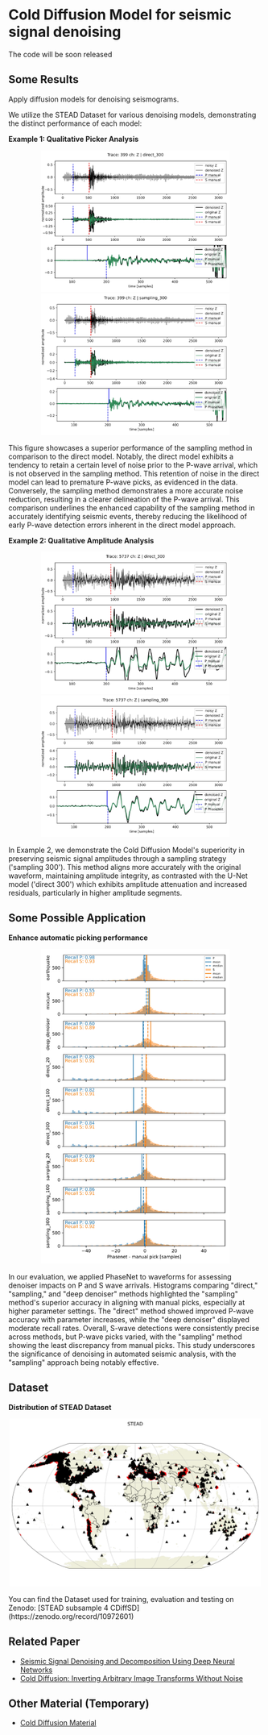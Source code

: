 # Cold Diffusion Model for seismic signal denoising

The code will be soon released

## Some Results
Apply diffusion models for denoising seismograms. 

We utilize the STEAD Dataset for various denoising models, demonstrating the distinct performance of each model:

**Example 1: Qualitative Picker Analysis**
<p align="center">
  <img src="https://github.com/Daniele-Trappolini/Diffusion-Model-for-Earthquake/blob/main/Images/399_direct300.jpg" width="375">
  <img src="https://github.com/Daniele-Trappolini/Diffusion-Model-for-Earthquake/blob/main/Images/399_sampling300.jpg" width="375"> 
</p>
This figure showcases a superior performance of the sampling method in comparison to the direct model. Notably, the direct model exhibits a tendency to retain a certain level of noise prior to the P-wave arrival, which is not observed in the sampling method. This retention of noise in the direct model can lead to premature P-wave picks, as evidenced in the data. Conversely, the sampling method demonstrates a more accurate noise reduction, resulting in a clearer delineation of the P-wave arrival. This comparison underlines the enhanced capability of the sampling method in accurately identifying seismic events, thereby reducing the likelihood of early P-wave detection errors inherent in the direct model approach.

**Example 2: Qualitative Amplitude Analysis**

<p align="center">
  <img src="https://github.com/Daniele-Trappolini/Diffusion-Model-for-Earthquake/blob/main/Images/5737_direct300.jpg" width="375">
  <img src="https://github.com/Daniele-Trappolini/Diffusion-Model-for-Earthquake/blob/main/Images/5737_sampling300.jpg" width="375"> 
</p>
In Example 2, we demonstrate the Cold Diffusion Model's superiority in preserving seismic signal amplitudes through a sampling strategy ('sampling 300'). This method aligns more accurately with the original waveform, maintaining amplitude integrity, as contrasted with the U-Net model ('direct 300') which exhibits amplitude attenuation and increased residuals, particularly in higher amplitude segments.

## Some Possible Application

**Enhance automatic picking performance**
<p align="center">
  <img src="https://github.com/Daniele-Trappolini/Diffusion-Model-for-Earthquake/blob/main/Images/picker.jpg" width="375">
</p>
In our evaluation, we applied PhaseNet to waveforms for assessing denoiser impacts on P and S wave arrivals. Histograms comparing "direct," "sampling," and "deep denoiser" methods highlighted the "sampling" method's superior accuracy in aligning with manual picks, especially at higher parameter settings. The "direct" method showed improved P-wave accuracy with parameter increases, while the "deep denoiser" displayed moderate recall rates. Overall, S-wave detections were consistently precise across methods, but P-wave picks varied, with the "sampling" method showing the least discrepancy from manual picks. This study underscores the significance of denoising in automated seismic analysis, with the "sampling" approach being notably effective.

## Dataset

**Distribution of STEAD Dataset**
<p align="center">
  <img src="https://github.com/Daniele-Trappolini/Diffusion-Model-for-Earthquake/blob/main/Images/STEAD.png" width="500">
</p>
You can find the Dataset used for training, evaluation and testing on Zenodo: [STEAD subsample 4 CDiffSD](https://zenodo.org/record/10972601)

## Related Paper
* [Seismic Signal Denoising and Decomposition Using Deep Neural Networks](https://arxiv.org/abs/1811.02695)
* [Cold Diffusion: Inverting Arbitrary Image Transforms Without Noise](https://arxiv.org/abs/2208.09392)

## Other Material (Temporary)
* [Cold Diffusion Material](https://nimble-capri-8e2.notion.site/Cold-Diffusion-b3a6bdce9c2d4c0097aeb814bb86b2ea?pvs=4)
